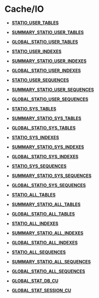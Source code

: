 # Cache/IO

-   **[STATIO\_USER\_TABLES](STATIO_USER_TABLES.md)**

-   **[SUMMARY\_STATIO\_USER\_TABLES](SUMMARY_STATIO_USER_TABLES.md)**

-   **[GLOBAL\_STATIO\_USER\_TABLES](GLOBAL_STATIO_USER_TABLES.md)**

-   **[STATIO\_USER\_INDEXES](STATIO_USER_INDEXES.md)**

-   **[SUMMARY\_STATIO\_USER\_INDEXES](SUMMARY_STATIO_USER_INDEXES.md)**

-   **[GLOBAL\_STATIO\_USER\_INDEXES](GLOBAL_STATIO_USER_INDEXES.md)**

-   **[STATIO\_USER\_SEQUENCES](STATIO_USER_SEQUENCES.md)**

-   **[SUMMARY\_STATIO\_USER\_SEQUENCES](SUMMARY_STATIO_USER_SEQUENCES.md)**

-   **[GLOBAL\_STATIO\_USER\_SEQUENCES](GLOBAL_STATIO_USER_SEQUENCES.md)**

-   **[STATIO\_SYS\_TABLES](STATIO_SYS_TABLES.md)**

-   **[SUMMARY\_STATIO\_SYS\_TABLES](SUMMARY_STATIO_SYS_TABLES.md)**

-   **[GLOBAL\_STATIO\_SYS\_TABLES](GLOBAL_STATIO_SYS_TABLES.md)**

-   **[STATIO\_SYS\_INDEXES](STATIO_SYS_INDEXES.md)**

-   **[SUMMARY\_STATIO\_SYS\_INDEXES](SUMMARY_STATIO_SYS_INDEXES.md)**

-   **[GLOBAL\_STATIO\_SYS\_INDEXES](GLOBAL_STATIO_SYS_INDEXES.md)**

-   **[STATIO\_SYS\_SEQUENCES](STATIO_SYS_SEQUENCES.md)**

-   **[SUMMARY\_STATIO\_SYS\_SEQUENCES](SUMMARY_STATIO_SYS_SEQUENCES.md)**

-   **[GLOBAL\_STATIO\_SYS\_SEQUENCES](GLOBAL_STATIO_SYS_SEQUENCES.md)**

-   **[STATIO\_ALL\_TABLES](STATIO_ALL_TABLES.md)**

-   **[SUMMARY\_STATIO\_ALL\_TABLES](SUMMARY_STATIO_ALL_TABLES.md)**

-   **[GLOBAL\_STATIO\_ALL\_TABLES](GLOBAL_STATIO_ALL_TABLES.md)**

-   **[STATIO\_ALL\_INDEXES](STATIO_ALL_INDEXES.md)**

-   **[SUMMARY\_STATIO\_ALL\_INDEXES](SUMMARY_STATIO_ALL_INDEXES.md)**

-   **[GLOBAL\_STATIO\_ALL\_INDEXES](GLOBAL_STATIO_ALL_INDEXES.md)**

-   **[STATIO\_ALL\_SEQUENCES](STATIO_ALL_SEQUENCES.md)**

-   **[SUMMARY\_STATIO\_ALL\_SEQUENCES](SUMMARY_STATIO_ALL_SEQUENCES.md)**

-   **[GLOBAL\_STATIO\_ALL\_SEQUENCES](GLOBAL_STATIO_ALL_SEQUENCES.md)**

-   **[GLOBAL\_STAT\_DB\_CU](GLOBAL_STAT_DB_CU.md)**

-   **[GLOBAL\_STAT\_SESSION\_CU](GLOBAL_STAT_SESSION_CU.md)**
